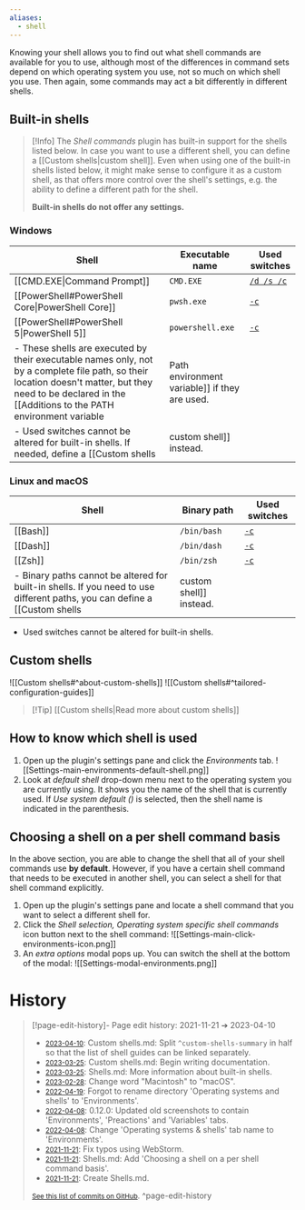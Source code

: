 ```yaml
---
aliases:
  - shell
---
```

Knowing your shell allows you to find out what shell commands are available for you to use, although most of the differences in command sets depend on which operating system you use, not so much on which shell you use. Then again, some commands may act a bit differently in different shells.

## Built-in shells
> [!Info]
> The *Shell commands* plugin has built-in support for the shells listed below. In case you want to use a different shell, you can define a [[Custom shells|custom shell]]. Even when using one of the built-in shells listed below, it might make sense to configure it as a custom shell, as that offers more control over the shell's settings, e.g. the ability to define a different path for the shell.
> 
> **Built-in shells do not offer any settings.**

### Windows

| Shell                                           | Executable name  | Used switches                                                                                                                        |
| ----------------------------------------------- | ---------------- | ------------------------------------------------------------------------------------------------------------------------------------ |
| [[CMD.EXE\|Command Prompt]]                     | `CMD.EXE`        | [`/d /s /c`](https://ss64.com/nt/cmd.html)                                                                                           |
| [[PowerShell#PowerShell Core\|PowerShell Core]] | `pwsh.exe`       | [`-c`](https://learn.microsoft.com/en-us/powershell/module/microsoft.powershell.core/about/about_pwsh?view=powershell-7.3)           |
| [[PowerShell#PowerShell 5\|PowerShell 5]]       | `powershell.exe` | [`-c`](https://learn.microsoft.com/en-us/powershell/module/microsoft.powershell.core/about/about_powershell_exe?view=powershell-5.1) |
- These shells are executed by their executable names only, not by a complete file path, so their location doesn't matter, but they need to be declared in the [[Additions to the PATH environment variable|Path environment variable]] if they are used.
- Used switches cannot be altered for built-in shells. If needed, define a [[Custom shells|custom shell]] instead.

### Linux and macOS

| Shell    | Binary path | Used switches                                                               |
| -------- | ----------- | --------------------------------------------------------------------------- |
| [[Bash]] | `/bin/bash` | [`-c`](https://www.man7.org/linux/man-pages/man1/bash.1.html)               |
| [[Dash]] | `/bin/dash` | [`-c`](https://man7.org/linux/man-pages/man1/dash.1.html)                   |
| [[Zsh]]  | `/bin/zsh`  | [`-c`](https://zsh.sourceforge.io/Doc/Release/Invocation.html#Invocation-1) |
- Binary paths cannot be altered for built-in shells. If you need to use different paths, you can define a [[Custom shells|custom shell]] instead.
- Used switches cannot be altered for built-in shells.

## Custom shells
![[Custom shells#^about-custom-shells]]
![[Custom shells#^tailored-configuration-guides]]

> [!Tip] [[Custom shells|Read more about custom shells]]

## How to know which shell is used
1. Open up the plugin's settings pane and click the *Environments* tab.
![[Settings-main-environments-default-shell.png]]
2. Look at *default shell* drop-down menu next to the operating system you are currently using. It shows you the name of the shell that is currently used.
	If *Use system default ()* is selected, then the shell name is indicated in the parenthesis.
	
## Choosing a shell on a per shell command basis
In the above section, you are able to change the shell that all of your shell commands use **by default**. However, if you have a certain shell command that needs to be executed in another shell, you can select a shell for that shell command explicitly.
1. Open up the plugin's settings pane and locate a shell command that you want to select a different shell for.
2. Click the *Shell selection, Operating system specific shell commands* icon button next to the shell command:
	![[Settings-main-click-environments-icon.png]]
3. An *extra options* modal pops up. You can switch the shell at the bottom of the modal:
	![[Settings-modal-environments.png]]

# History


> [!page-edit-history]- Page edit history: 2021-11-21 &#10132; 2023-04-10
> - [<small>2023-04-10</small>](https://github.com/Taitava/obsidian-shellcommands-documentation/commit/e1a5ac0a0a8b9a3a1532bbad7bb377e2d602dbf3): Custom shells.md: Split `^custom-shells-summary` in half so that the list of shell guides can be linked separately.
> - [<small>2023-03-25</small>](https://github.com/Taitava/obsidian-shellcommands-documentation/commit/4f304a3cafb96df717a589d73194c3998e45f997): Custom shells.md: Begin writing documentation.
> - [<small>2023-03-25</small>](https://github.com/Taitava/obsidian-shellcommands-documentation/commit/8e8a5f52843516c77953875f773d0f760bbb1855): Shells.md: More information about built-in shells.
> - [<small>2023-02-28</small>](https://github.com/Taitava/obsidian-shellcommands-documentation/commit/7c25de016fcfca074a5743207377e6730e6a58f9): Change word "Macintosh" to "macOS".
> - [<small>2022-04-19</small>](https://github.com/Taitava/obsidian-shellcommands-documentation/commit/893a7098c3a22942bf115447418212a97c616dcb): Forgot to rename directory 'Operating systems and shells' to 'Environments'.
> - [<small>2022-04-08</small>](https://github.com/Taitava/obsidian-shellcommands-documentation/commit/b5c6aabefb69afcf387fb2a4fd20e9c223f080bc): 0.12.0: Updated old screenshots to contain 'Environments', 'Preactions' and 'Variables' tabs.
> - [<small>2022-04-08</small>](https://github.com/Taitava/obsidian-shellcommands-documentation/commit/fad0f25eae8bdfa9ecd82fda2d32fbbddbe3654f): Change 'Operating systems & shells' tab name to 'Environments'.
> - [<small>2021-11-21</small>](https://github.com/Taitava/obsidian-shellcommands-documentation/commit/f368a217fcc5484e3f078b598d6a2c3e2cbe35cb): Fix typos using WebStorm.
> - [<small>2021-11-21</small>](https://github.com/Taitava/obsidian-shellcommands-documentation/commit/118aaeb67eed11873cbe54c98b0f74b152b1c210): Shells.md: Add 'Choosing a shell on a per shell command basis'.
> - [<small>2021-11-21</small>](https://github.com/Taitava/obsidian-shellcommands-documentation/commit/3010cd79f48e79b997509b6a8a1b0bad5a23993b): Create Shells.md.
> 
> [<small>See this list of commits on GitHub</small>](https://github.com/Taitava/obsidian-shellcommands-documentation/commits/main/./Environments/Shells.md).
> ^page-edit-history